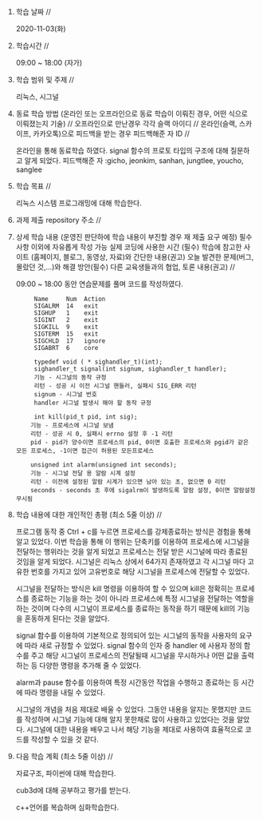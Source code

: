 1. 학습 날짜 // 

    2020-11-03(화)
 
2. 학습시간 // 

    09:00 ~ 18:00 (자가)
    
3. 학습 범위 및 주제 // 
    
    리눅스, 시그널

4. 동료 학습 방법 (온라인 또는 오프라인으로 동료 학습이 이뤄진 경우, 어떤 식으로 이뤄졌는지 기술) // 오프라인으로 만난경우 각각 슬랙 아이디 // 온라인(슬랙, 스카이프, 카카오톡)으로 피드백을 받는 경우 피드백해준 자 ID // 

    온라인을 통해 동료학습 하였다. signal 함수의 프로토 타입의 구조에 대해 질문하고 알게 되었다. 피드백해준 자 :gicho, jeonkim, sanhan, jungtlee, youcho, sanglee

5. 학습 목표 //

    리눅스 시스템 프로그래밍에 대해 학습한다.
    
6. 과제 제출 repository 주소 // 
    
    
    
7. 상세 학습 내용 (운영진 판단하에 학습 내용이 부진할 경우 재 제출 요구 예정) 필수사항 이외에 자유롭게 작성 가능 실제 코딩에 사용한 시간 (필수) 학습에 참고한 사이트 (홈페이지, 블로그, 동영상, 자료)와 간단한 내용(권고) 오늘 발견한 문제(버그, 몰랐던 것,...)와 해결 방안(필수) 다른 교육생들과의 협업, 토론 내용(권고) //
    
    09:00 ~ 18:00 동안 연습문제를 풀며 코드를 작성하였다.
    
            Name     Num  Action
            SIGALRM  14   exit
            SIGHUP   1    exit
            SIGINT   2    exit
            SIGKILL  9    exit
            SIGTERM  15   exit
            SIGCHLD  17   ignore
            SIGABRT  6    core

            typedef void ( * sighandler_t)(int);
            sighandler_t signal(int signum, sighandler_t handler);
            기능 - 시그널의 동작 규정
            리턴 - 성공 시 이전 시그널 핸들러, 실패시 SIG_ERR 리턴
            signum - 시그널 번호
            handler 시그널 발생시 해야 할 동작 규정

            int kill(pid_t pid, int sig);
           기능 - 프로세스에 시그널 보냄
           리턴 - 성공 시 0, 실패시 errno 설정 후 -1 리턴
           pid - pid가 양수이면 프로세스의 pid, 0이면 호출한 프로세스와 pgid가 같은 모든 프로세스, -1이면 접근이 허용된 모든프로세스

           unsigned int alarm(unsigned int seconds);
           기능 - 시그널 전달 용 알람 시계 설정
           리턴 - 이전에 설정된 알람 시계가 있으면 남아 있는 초, 없으면 0 리턴
           seconds - seconds 초 후에 sigalrm이 발생하도록 알람 설정, 0이면 알람설정 무시됨
    
    
8. 학습 내용에 대한 개인적인 총평 (최소 5줄 이상) //
    
    프로그램 동작 중 Ctrl + c를 누르면 프로세스를 강제종료하는 방식은 경험을 통해 알고 있었다. 이번 학습을 통해 이 행위는 단축키를 이용하여 프로세스에 시그널을 전달하는 행위라는 것을 알게 되었고 프로세스는 전달 받은 시그널에 따라 종료된 것임을 알게 되었다. 시그널은 리눅스 상에서 64가지 존재하였고 각 시그널 마다 고유한 번호를 가지고 있어 고유번호로 해당 시그널을 프로세스에 전달할 수 있었다. 
    
    시그널을 전달하는 방식은 kill 명령을 이용하여 할 수 있으며 kill은 정확히는 프로세스를 종료하는 기능을 하는 것이 아니라 프로세스에 특정 시그널을 전달하는 역할을 하는 것이며 다수의 시그널이 프로세스를 종료하는 동작을 하기 때문에 kill의 기능을 혼동하게 된다는 것을 알았다.
    
    signal 함수를 이용하여 기본적으로 정의되어 있는 시그널의 동작을 사용자의 요구에 따라 새로 규정할 수 있었다. signal 함수의 인자 중 handler 에 사용자 정의 함수를 주고 해당 시그널이 프로세스의 전달될때 시그널을 무시하거나 어떤 값을 출력하는 등 다양한 명령을 추가해 줄 수 있었다. 
    
    alarm과 pause 함수를 이용하여 특정 시간동안 작업을 수행하고 종료하는 등 시간에 따라 명령을 내릴 수 있었다.
    
    시그널의 개념을 처음 제대로 배울 수 있었다. 그동안 내용을 알지는 못했지만 코드를 작성하며 시그널 기능에 대해 알지 못한채로 많이 사용하고 있었다는 것을 알았다. 시그널에 대한 내용을 배우고 나서 해당 기능을 제대로 사용하여 효율적으로 코드를 작성할 수 있을 것 같다.
    
9. 다음 학습 계획 (최소 5줄 이상) // 
    
    자료구조, 파이썬에 대해 학습한다.
    
    cub3d에 대해 공부하고 평가를 받는다.
    
    c++언어를 복습하며 심화학습한다.